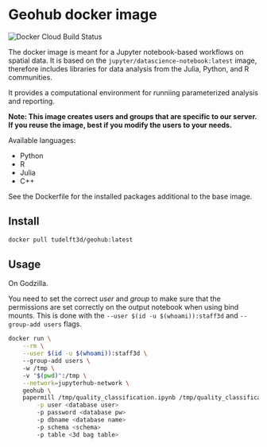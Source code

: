 # Geohub docker image

![Docker Cloud Build Status](https://img.shields.io/docker/cloud/build/tudelft3d/geohub)

The docker image is meant for a Jupyter notebook-based workflows on spatial data. It is based on the `jupyter/datascience-notebook:latest` image, therefore includes libraries for data analysis from the Julia, Python, and R communities.

It provides a computational environment for runniing parameterized analysis and reporting.

**Note: This image creates users and groups that are specific to our server. If you reuse the image, best if you modify the users to your needs.**

Available languages:

+ Python
+ R
+ Julia
+ C++

See the Dockerfile for the installed packages additional to the base image.

## Install

```sh
docker pull tudelft3d/geohub:latest
```

## Usage

On Godzilla.

You need to set the correct *user* and *group* to make sure that the permissions are set correctly on the output notebook when using bind mounts. This is done with the `--user $(id -u $(whoami)):staff3d` and `--group-add users` flags.

```sh
docker run \
    --rm \
    --user $(id -u $(whoami)):staff3d \   
    --group-add users \                   
    -w /tmp \                             
    -v "$(pwd)":/tmp \
    --network=jupyterhub-network \   
    geohub \
    papermill /tmp/quality_classification.ipynb /tmp/quality_classification.ipynb \
        -p user <database user>
        -p password <database pw>
        -p dbname <database name>
        -p schema <schema>
        -p table <3d bag table>
```

